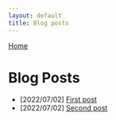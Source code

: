 ```yaml
---
layout: default
title: Blog posts
---
```


[Home](./)

# Blog Posts

- [2022/07/02] [First post](./posts/post1)
- [2022/07/02] [Second post](./posts/post1)

